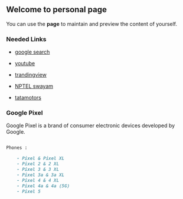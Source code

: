 ## Welcome to personal page

You can use the **page** to maintain and preview the content of yourself.

###  Needed Links


 * [google search](https://www.google.com/)


 * [youtube](https://www.youtube.com/)


 * [trandingview](https://in.tradingview.com/)


 * [NPTEL swayam](https://swayam.gov.in/)


 * [tatamotors](https://www.tatamotors.com/)

### Google Pixel

Google Pixel is a brand of consumer electronic devices developed by Google.

```markdown

Phones :

    - Pixel & Pixel XL
    - Pixel 2 & 2 XL
    - Pixel 3 & 3 XL
    - Pixel 3a & 3a XL
    - Pixel 4 & 4 XL
    - Pixel 4a & 4a (5G)
    - Pixel 5

```

